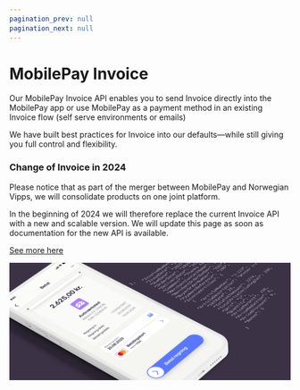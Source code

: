 ```yaml
---
pagination_prev: null
pagination_next: null
---
```


# MobilePay Invoice

Our MobilePay Invoice API enables you to send Invoice directly into the MobilePay app or use MobilePay as a payment method in an existing Invoice flow (self serve environments or emails)

We have built best practices for Invoice into our defaults—while still giving you full control and flexibility.

### Change of Invoice in 2024
Please notice that as part of the merger between MobilePay and Norwegian Vipps, we will consolidate products on one joint platform. 

In the beginning of 2024 we will therefore replace the current Invoice API with a new and scalable version. We will update this page as soon as documentation for the new API is available. 

[See more here](https://mobilepaygroup.com/products/new-platform)

![invoice hero](/img/Hero_invoice.png)
